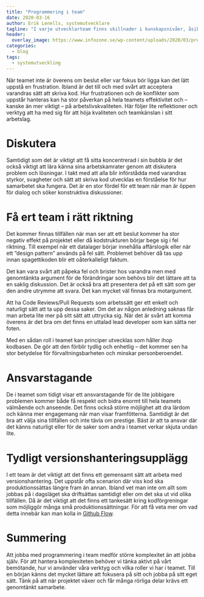 ```yaml
---
title: "Programmering i team"
date: 2020-03-16
author: Erik Lenells, systemutvecklare
tagline: "I varje utvecklarteam finns skillnader i kunskapsnivåer, åsikter och personligheter. Kan det ibland vara svårt att acceptera varandras sätt att skriva kod? Finns det en frustration i ert team? I denna blogg går Erik Lenells igenom reflektioner och verktyg att ha med er för att höja kvalitén i ert arbetslag."
header:
  overlay_image: https://www.infozone.se/wp-content/uploads/2020/03/programmering-i-team.jpg
categories:
  - blog
tags:
  - systemutveckling
---
```

När teamet inte är överens om beslut eller var fokus bör ligga kan det lätt uppstå en frustration. Ibland är det till och med svårt att acceptera varandras sätt att skriva kod. Hur frustrationen och de konflikter som uppstår hanteras kan ha stor påverkan på hela teamets effektivitet och – kanske än mer viktigt – på arbetslivskvaliteten. Här följer lite reflektioner och verktyg att ha med sig för att höja kvaliteten och teamkänslan i sitt arbetslag.

# Diskutera
Samtidigt som det är viktigt att få sitta koncentrerad i sin bubbla är det också viktigt att lära känna sina arbetskamrater genom att diskutera problem och lösningar. I takt med att alla blir införstådda med varandras styrkor, svagheter och sätt att skriva kod utvecklas en förståelse för hur samarbetet ska fungera. Det är en stor fördel för ett team när man är öppen för dialog och söker konstruktiva diskussioner.

# Få ert team i rätt riktning
Det kommer finnas tillfällen när man ser att ett beslut kommer ha stor negativ effekt på projektet eller då kodstrukturen börjar bege sig i fel riktning. Till exempel när ett datalager börjar innehålla affärslogik eller när ett ”design pattern” används på fel sätt. Problemet behöver då tas upp innan spagettikoden blir ett oåterkalleligt faktum.

Det kan vara svårt att påpeka fel och brister hos varandra men med genomtänkta argument för de förändringar som behövs blir det lättare att ta en saklig diskussion. Det är också bra att presentera det på ett sätt som ger den andre utrymme att svara. Det kan mycket väl finnas bra motargument.

Att ha Code Reviews/Pull Requests som arbetssätt ger ett enkelt och naturligt sätt att ta upp dessa saker. Om det av någon anledning saknas får man arbeta lite mer på sitt sätt att uttrycka sig. När det är svårt att komma överens är det bra om det finns en uttalad lead developer som kan sätta ner foten.

Med en sådan roll i teamet kan principer utvecklas som håller ihop kodbasen. De gör att den förblir tydlig och enhetlig – det kommer sen ha stor betydelse för förvaltningsbarheten och minskar personberoendet.

# Ansvarstagande
De i teamet som tidigt visar ett ansvarstagande för de lite jobbigare problemen kommer både få respekt och bidra enormt till hela teamets välmående och anseende. Det finns också större möjlighet att dra lärdom och känna mer engagemang när man visar framfötterna. Samtidigt är det bra att välja sina tillfällen och inte tävla om prestige. Bäst är att ta ansvar där det känns naturligt eller för de saker som andra i teamet verkar skjuta undan lite.

# Tydligt versionshanteringsupplägg
I ett team är det viktigt att det finns ett gemensamt sätt att arbeta med versionshantering. Det uppstår ofta scenarion där viss kod ska produktionssättas längre fram än annan. Ibland vet man inte om allt som jobbas på i dagsläget ska driftsättas samtidigt eller om det ska ut vid olika tillfällen. Då är det viktigt att det finns ett tankesätt kring kodförgreningar som möjliggör många små produktionssättningar. För att få veta mer om vad detta innebär kan man kolla in [Github Flow](https://guides.github.com/introduction/flow/).

# Summering
Att jobba med programmering i team medför större komplexitet än att jobba själv. För att hantera komplexiteten behöver vi tänka aktivt på vårt bemötande, hur vi använder våra verktyg och vilka roller vi har i teamet. Till en början känns det mycket lättare att fokusera på sitt och jobba på sitt eget sätt. Tänk på att när projektet växer och får många rörliga delar krävs ett genomtänkt samarbete.
